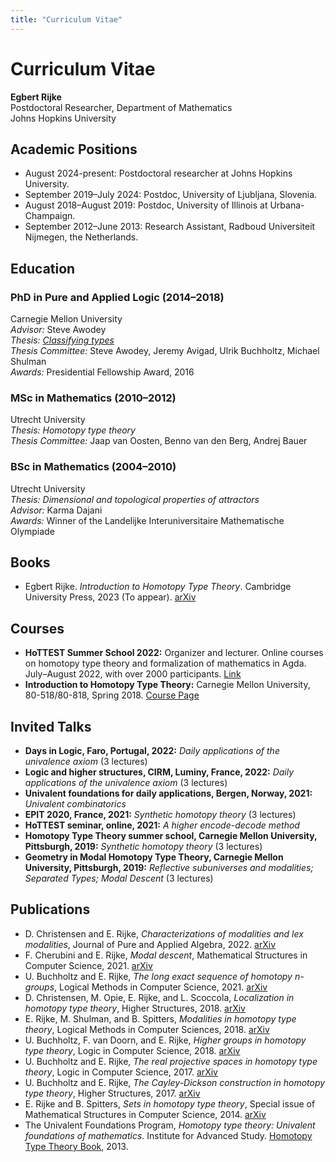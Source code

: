 ```yaml
---
title: "Curriculum Vitae"
---
```


# Curriculum Vitae

**Egbert Rijke**  
Postdoctoral Researcher, Department of Mathematics  
Johns Hopkins University

## Academic Positions
- August 2024-present: Postdoctoral researcher at Johns Hopkins University.
- September 2019–July 2024: Postdoc, University of Ljubljana, Slovenia.
- August 2018–August 2019: Postdoc, University of Illinois at Urbana-Champaign.
- September 2012–June 2013: Research Assistant, Radboud Universiteit Nijmegen, the Netherlands.

## Education

### PhD in Pure and Applied Logic (2014–2018)
Carnegie Mellon University  
_Advisor:_ Steve Awodey  
_Thesis:_ [_Classifying types_](https://arxiv.org/abs/1906.09435)  
_Thesis Committee:_ Steve Awodey, Jeremy Avigad, Ulrik Buchholtz, Michael Shulman  
_Awards:_ Presidential Fellowship Award, 2016

### MSc in Mathematics (2010–2012)
Utrecht University  
_Thesis:_ _Homotopy type theory_  
_Thesis Committee:_ Jaap van Oosten, Benno van den Berg, Andrej Bauer

### BSc in Mathematics (2004–2010)
Utrecht University  
_Thesis:_ _Dimensional and topological properties of attractors_  
_Advisor:_ Karma Dajani  
_Awards:_ Winner of the Landelijke Interuniversitaire Mathematische Olympiade

## Books
- Egbert Rijke. _Introduction to Homotopy Type Theory_. Cambridge University Press, 2023 (To appear). [arXiv](https://arxiv.org/abs/2212.11082)

## Courses
- **HoTTEST Summer School 2022:** Organizer and lecturer. Online courses on homotopy type theory and formalization of mathematics in Agda. July–August 2022, with over 2000 participants. [Link](https://www.uwo.ca/math/faculty/kapulkin/seminars/hottest_summer_school_2022.html)
- **Introduction to Homotopy Type Theory:** Carnegie Mellon University, 80-518/80-818, Spring 2018. [Course Page](https://www.andrew.cmu.edu/user/erijke/hott/)

## Invited Talks
- **Days in Logic, Faro, Portugal, 2022:** _Daily applications of the univalence axiom_ (3 lectures)
- **Logic and higher structures, CIRM, Luminy, France, 2022:** _Daily applications of the univalence axiom_ (3 lectures)
- **Univalent foundations for daily applications, Bergen, Norway, 2021:** _Univalent combinatorics_
- **EPIT 2020, France, 2021:** _Synthetic homotopy theory_ (3 lectures)
- **HoTTEST seminar, online, 2021:** _A higher encode-decode method_
- **Homotopy Type Theory summer school, Carnegie Mellon University, Pittsburgh, 2019:** _Synthetic homotopy theory_ (3 lectures)
- **Geometry in Modal Homotopy Type Theory, Carnegie Mellon University, Pittsburgh, 2019:** _Reflective subuniverses and modalities; Separated Types; Modal Descent_ (3 lectures)

## Publications
- D. Christensen and E. Rijke, _Characterizations of modalities and lex modalities_, Journal of Pure and Applied Algebra, 2022. [arXiv](https://arxiv.org/abs/2008.03538)
- F. Cherubini and E. Rijke, _Modal descent_, Mathematical Structures in Computer Science, 2021. [arXiv](https://arxiv.org/abs/2003.09713)
- U. Buchholtz and E. Rijke, _The long exact sequence of homotopy $n$-groups_, Logical Methods in Computer Science, 2021. [arXiv](https://arxiv.org/abs/1912.08696)
- D. Christensen, M. Opie, E. Rijke, and L. Scoccola, _Localization in homotopy type theory_, Higher Structures, 2018. [arXiv](https://arxiv.org/abs/1807.04155)
- E. Rijke, M. Shulman, and B. Spitters, _Modalities in homotopy type theory_, Logical Methods in Computer Sciences, 2018. [arXiv](https://arxiv.org/abs/1706.07526)
- U. Buchholtz, F. van Doorn, and E. Rijke, _Higher groups in homotopy type theory_, Logic in Computer Science, 2018. [arXiv](https://arxiv.org/abs/1802.04315)
- U. Buchholtz and E. Rijke, _The real projective spaces in homotopy type theory_, Logic in Computer Science, 2017. [arXiv](https://arxiv.org/abs/1704.05770)
- U. Buchholtz and E. Rijke, _The Cayley-Dickson construction in homotopy type theory_, Higher Structures, 2017. [arXiv](https://arxiv.org/abs/1610.01134)
- E. Rijke and B. Spitters, _Sets in homotopy type theory_, Special issue of Mathematical Structures in Computer Science, 2014. [arXiv](http://arxiv.org/abs/1305.3835)
- The Univalent Foundations Program, _Homotopy type theory: Univalent foundations of mathematics_. Institute for Advanced Study. [Homotopy Type Theory Book](http://www.homotopytypetheory.org/book/), 2013.